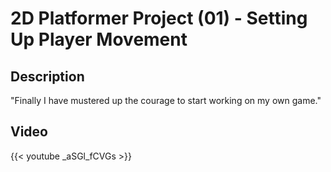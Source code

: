 # 2D Platformer Project (01) - Setting Up Player Movement


## Description

"Finally I have mustered up the courage to start working on my own game."

## Video

{{< youtube _aSGl_fCVGs >}}
